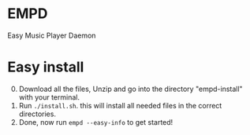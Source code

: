 # EMPD
Easy Music Player Daemon

# Easy install

0) Download all the files, Unzip and go into the directory "empd-install" with your terminal.
1) Run `./install.sh`. this will install all needed files in the correct directories.
2) Done, now run `empd --easy-info` to get started!
